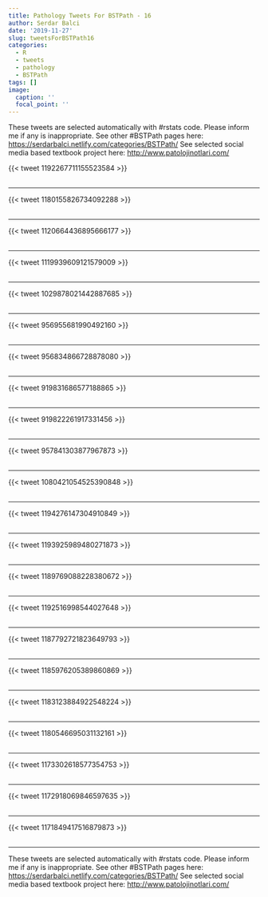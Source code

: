 ```yaml
---
title: Pathology Tweets For BSTPath - 16
author: Serdar Balci
date: '2019-11-27'
slug: tweetsForBSTPath16
categories:
  - R
  - tweets
  - pathology
  - BSTPath
tags: []
image:
  caption: ''
  focal_point: ''
---
```



These tweets are selected automatically with #rstats code. Please inform me if any is inappropriate.
See other #BSTPath pages here: https://serdarbalci.netlify.com/categories/BSTPath/ 
See selected social media based textbook project here: http://www.patolojinotlari.com/

{{< tweet 1192267711155523584 >}}
<br>
<br>
<hr>
{{< tweet 1180155826734092288 >}}
<br>
<br>
<hr>
{{< tweet 1120664436895666177 >}}
<br>
<br>
<hr>
{{< tweet 1119939609121579009 >}}
<br>
<br>
<hr>
{{< tweet 1029878021442887685 >}}
<br>
<br>
<hr>
{{< tweet 956955681990492160 >}}
<br>
<br>
<hr>
{{< tweet 956834866728878080 >}}
<br>
<br>
<hr>
{{< tweet 919831686577188865 >}}
<br>
<br>
<hr>
{{< tweet 919822261917331456 >}}
<br>
<br>
<hr>
{{< tweet 957841303877967873 >}}
<br>
<br>
<hr>
{{< tweet 1080421054525390848 >}}
<br>
<br>
<hr>
{{< tweet 1194276147304910849 >}}
<br>
<br>
<hr>
{{< tweet 1193925989480271873 >}}
<br>
<br>
<hr>
{{< tweet 1189769088228380672 >}}
<br>
<br>
<hr>
{{< tweet 1192516998544027648 >}}
<br>
<br>
<hr>
{{< tweet 1187792721823649793 >}}
<br>
<br>
<hr>
{{< tweet 1185976205389860869 >}}
<br>
<br>
<hr>
{{< tweet 1183123884922548224 >}}
<br>
<br>
<hr>
{{< tweet 1180546695031132161 >}}
<br>
<br>
<hr>
{{< tweet 1173302618577354753 >}}
<br>
<br>
<hr>
{{< tweet 1172918069846597635 >}}
<br>
<br>
<hr>
{{< tweet 1171849417516879873 >}}
<br>
<br>
<hr>


These tweets are selected automatically with #rstats code. Please inform me if any is inappropriate.
See other #BSTPath pages here: https://serdarbalci.netlify.com/categories/BSTPath/ 
See selected social media based textbook project here: http://www.patolojinotlari.com/
